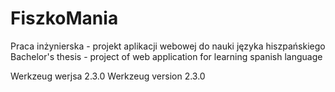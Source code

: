 # FiszkoMania
Praca inżynierska - projekt aplikacji webowej do nauki języka hiszpańskiego
Bachelor's thesis - project of web application for learning spanish language

Werkzeug werjsa 2.3.0 
Werkzeug version 2.3.0
